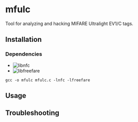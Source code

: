 # mfulc
Tool for analyzing and hacking MIFARE Ultralight EV1/C tags.

## Installation

### Dependencies
* ![libnfc](https://github.com/nfc-tools/libnfc) 
* ![libfreefare](https://github.com/nfc-tools/libfreefare)

```
gcc -o mfulc mfulc.c -lnfc -lfreefare
```
## Usage

## Troubleshooting
